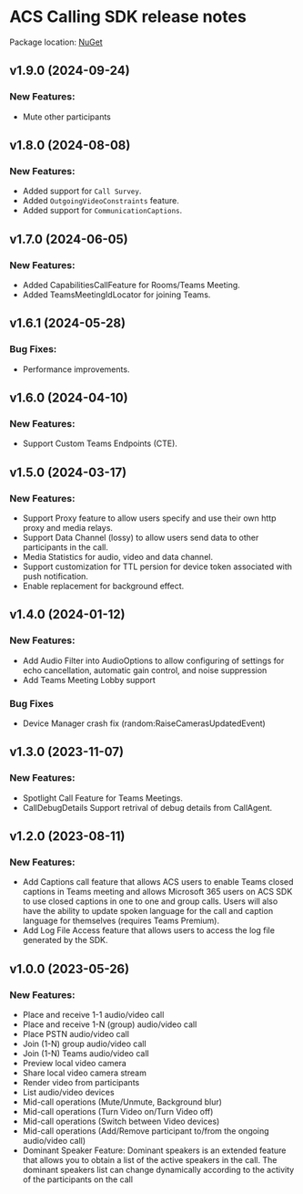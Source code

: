 # ACS Calling SDK release notes

Package location: [NuGet](https://www.nuget.org/packages/Azure.Communication.Calling.WindowsClient/)

## v1.9.0 (2024-09-24)

### New Features:
  - Mute other participants

## v1.8.0 (2024-08-08)

### New Features:
  - Added support for `Call Survey`.
  - Added `OutgoingVideoConstraints` feature.
  - Added support for `CommunicationCaptions`.

## v1.7.0 (2024-06-05)

### New Features:
  - Added CapabilitiesCallFeature for Rooms/Teams Meeting.
  - Added TeamsMeetingIdLocator for joining Teams.

## v1.6.1 (2024-05-28)

### Bug Fixes:
  - Performance improvements.

## v1.6.0 (2024-04-10)

### New Features:
- Support Custom Teams Endpoints (CTE).

## v1.5.0 (2024-03-17)

### New Features:
- Support Proxy feature to allow users specify and use their own http proxy and media relays.
- Support Data Channel (lossy) to allow users send data to other participants in the call.
- Media Statistics for audio, video and data channel.
- Support customization for TTL persion for device token associated with push notification.
- Enable replacement for background effect.

## v1.4.0 (2024-01-12)

### New Features:
- Add Audio Filter into AudioOptions to allow configuring of settings for echo cancellation, automatic gain control, and noise suppression
- Add Teams Meeting Lobby support

### Bug Fixes
- Device Manager crash fix (random:RaiseCamerasUpdatedEvent)

## v1.3.0 (2023-11-07)

### New Features:
- Spotlight Call Feature for Teams Meetings.
- CallDebugDetails Support retrival of debug details from CallAgent.

## v1.2.0 (2023-08-11)

### New Features:
- Add Captions call feature that allows ACS users to enable Teams closed captions in Teams meeting and allows Microsoft 365 users on ACS SDK to use closed captions in one to one and group calls. Users will also have the ability to update spoken language for the call and caption language for themselves (requires Teams Premium).
- Add Log File Access feature that allows users to access the log file generated by the SDK.

## v1.0.0 (2023-05-26)

### New Features:
- Place and receive 1-1 audio/video call
- Place and receive 1-N (group) audio/video call
- Place PSTN audio/video call
- Join (1-N) group audio/video call
- Join (1-N) Teams audio/video call
- Preview local video camera
- Share local video camera stream
- Render video from participants
- List audio/video devices
- Mid-call operations (Mute/Unmute, Background blur)
- Mid-call operations (Turn Video on/Turn Video off)
- Mid-call operations (Switch between Video devices)
- Mid-call operations (Add/Remove participant to/from the ongoing audio/video call)
- Dominant Speaker Feature: Dominant speakers is an extended feature that allows you to obtain a list of the active speakers in the call. The dominant speakers list can change dynamically according to the activity of the participants on the call
